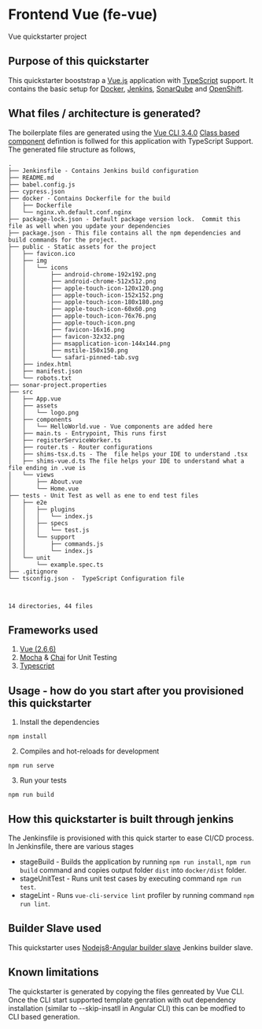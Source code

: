 # Frontend Vue (fe-vue)

Vue quickstarter project

## Purpose of this quickstarter
 
This quickstarter booststrap a [Vue.js](https://vuejs.org/) application with [TypeScript](https://www.typescriptlang.org/) support. It contains the basic setup for [Docker](https://www.docker.com/), [Jenkins](https://jenkins.io/), [SonarQube](https://www.sonarqube.org/) and [OpenShift](https://www.openshift.com/).

## What files / architecture is generated?
The boilerplate files are generated using the [Vue CLI 3.4.0](https://cli.vuejs.org/) [Class based component](https://vuejs.org/v2/guide/typescript.html#Class-Style-Vue-Components) defintion is follwed for this application with TypeScript Support. The generated file structure as follows,

```
.
├── Jenkinsfile - Contains Jenkins build configuration
├── README.md
├── babel.config.js
├── cypress.json
├── docker - Contains Dockerfile for the build
│   ├── Dockerfile
│   └── nginx.vh.default.conf.nginx
├── package-lock.json - Default package version lock.  Commit this file as well when you update your dependencies
├── package.json - This file contains all the npm dependencies and build commands for the project.
├── public - Static assets for the project
│   ├── favicon.ico
│   ├── img
│   │   └── icons
│   │       ├── android-chrome-192x192.png
│   │       ├── android-chrome-512x512.png
│   │       ├── apple-touch-icon-120x120.png
│   │       ├── apple-touch-icon-152x152.png
│   │       ├── apple-touch-icon-180x180.png
│   │       ├── apple-touch-icon-60x60.png
│   │       ├── apple-touch-icon-76x76.png
│   │       ├── apple-touch-icon.png
│   │       ├── favicon-16x16.png
│   │       ├── favicon-32x32.png
│   │       ├── msapplication-icon-144x144.png
│   │       ├── mstile-150x150.png
│   │       └── safari-pinned-tab.svg
│   ├── index.html
│   ├── manifest.json
│   └── robots.txt
├── sonar-project.properties
├── src
│   ├── App.vue 
│   ├── assets
│   │   └── logo.png
│   ├── components
│   │   └── HelloWorld.vue - Vue components are added here
│   ├── main.ts - Entrypoint, This runs first
│   ├── registerServiceWorker.ts
│   ├── router.ts - Router configurations
│   ├── shims-tsx.d.ts - The  file helps your IDE to understand .tsx
│   ├── shims-vue.d.ts The file helps your IDE to understand what a file ending in .vue is
│   └── views
│       ├── About.vue
│       └── Home.vue
├── tests - Unit Test as well as ene to end test files
│   ├── e2e
│   │   ├── plugins
│   │   │   └── index.js
│   │   ├── specs
│   │   │   └── test.js
│   │   └── support
│   │       ├── commands.js
│   │       └── index.js
│   └── unit
│       └── example.spec.ts
├── .gitignore
└── tsconfig.json -  TypeScript Configuration file



14 directories, 44 files

```


## Frameworks used
1.  [Vue (2.6,6)](https://vuejs.org/)
2.  [Mocha](https://mochajs.org/) & [Chai](https://www.chaijs.com/) for Unit Testing
3.  [Typescript](http://www.typescriptlang.org/)

## Usage - how do you start after you provisioned this quickstarter
1. Install the dependencies 
```
npm install
```

2.	Compiles and hot-reloads for development
```
npm run serve
```

3.	Run your tests
```
npm run build
```


## How this quickstarter is built through jenkins

The Jenkinsfile is provisioned with this quick starter to ease CI/CD process.
In Jenkinsfile, there are various stages
  * stageBuild - Builds the application by running `npm run install`, `npm run build` command and copies output folder `dist` into `docker/dist` folder.
  * stageUnitTest - Runs unit test cases by executing command `npm run test`.
  * stageLint - Runs `vue-cli-service lint` profiler by running command `npm run lint`.

## Builder Slave used

This quickstarter uses
[Nodejs8-Angular builder slave](https://github.com/opendevstack/ods-project-quickstarters/tree/master/jenkins-slaves/nodejs8-angular) Jenkins builder slave.

## Known limitations

The quickstarter is generated by copying the files genreated by Vue CLI. Once the CLI start supported template genration with out dependency installation (similar to --skip-insatll in Angular CLI) this can be modfied to CLI based generation.
